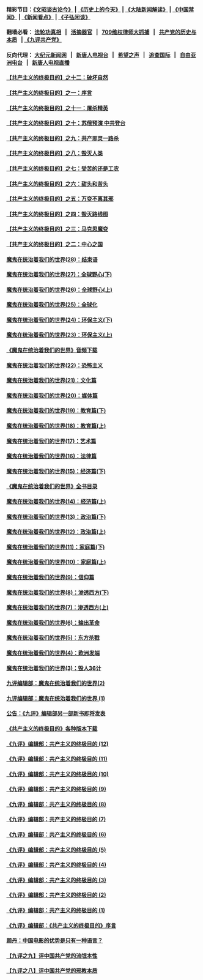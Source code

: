 #### 精彩节目：[《文昭谈古论今》](http://134.209.198.168/wenzhao) | [《历史上的今天》](http://134.209.198.168/today-in-history) | [《大陆新闻解读》](http://134.209.198.168/ntdtv-comedy) | [《中国禁闻》](http://134.209.198.168/ntdtv-news) | [《新闻看点》](http://134.209.198.168/news-insight) | [《子弘闲谈》](http://134.209.198.168/zihongxiantan/) 

  #### 翻墙必看： [法轮功真相](http://134.209.198.168:10000/videos/truth.html) &nbsp;&nbsp;|&nbsp;&nbsp; [活摘器官](http://134.209.198.168:10000/videos/res/Organs/) &nbsp;&nbsp;|&nbsp;&nbsp; [709维权律师大抓捕](http://134.209.198.168:10000/videos/709/) &nbsp;&nbsp;|&nbsp;&nbsp; [共产党的历史与本质](http://134.209.198.168:10000/videos/ccp.html) &nbsp;&nbsp;| [《九评共产党》](http://134.209.198.168:10000/videos/jiuping/) 

#### 反向代理： [大纪元新闻网](http://134.209.198.168:10080/) &nbsp;&nbsp;|&nbsp;&nbsp; [新唐人电视台](http://134.209.198.168:8000/) &nbsp;&nbsp;|&nbsp;&nbsp; [希望之声](http://134.209.198.168:8200/) &nbsp;&nbsp;|&nbsp;&nbsp; [追查国际](http://134.209.198.168:10010/) &nbsp;&nbsp;|&nbsp;&nbsp; [自由亚洲电台](http://134.209.198.168:9800/) &nbsp;&nbsp;|&nbsp;&nbsp; [新唐人电视直播](http://134.209.198.168/) 

#### [【共产主义的终极目的】之十二：破坏自然](../pages/nsc422/n11135214.md?t=03261836) 

#### [【共产主义的终极目的】之一：序言](../pages/nsc422/n11086077.md?t=03261836) 

#### [【共产主义的终极目的】之十一：屠杀精英](../pages/nsc422/n11118442.md?t=03261836) 

#### [【共产主义的终极目的】之十：苏俄预演 中共登台](../pages/nsc422/n11118424.md?t=03261836) 

#### [【共产主义的终极目的】之九：共产邪灵一路杀](../pages/nsc422/n11114139.md?t=03261836) 

#### [【共产主义的终极目的】之八：毁灭人类](../pages/nsc422/n11108503.md?t=03261836) 

#### [【共产主义的终极目的】之七：受苦的还是工农](../pages/nsc422/n11101809.md?t=03261836) 

#### [【共产主义的终极目的】之六：甜头和苦头](../pages/nsc422/n11096971.md?t=03261836) 

#### [【共产主义的终极目的】之五：万变不离其邪](../pages/nsc422/n11091285.md?t=03261836) 

#### [【共产主义的终极目的】之四：毁灭路线图](../pages/nsc422/n11086284.md?t=03261836) 

#### [【共产主义的终极目的】之三：马克思魔变](../pages/nsc422/n11061941.md?t=03261836) 

#### [【共产主义的终极目的】之二：中心之国](../pages/nsc422/n11047728.md?t=03261836) 

#### [魔鬼在统治着我们的世界(28)：结束语](../pages/nsc422/n10936246.md?t=03261836) 

#### [魔鬼在统治着我们的世界(27)：全球野心(下)](../pages/nsc422/n10928319.md?t=03261836) 

#### [魔鬼在统治着我们的世界(26)：全球野心(上)](../pages/nsc422/n10900318.md?t=03261836) 

#### [魔鬼在统治着我们的世界(25)：全球化](../pages/nsc422/n10788205.md?t=03261836) 

#### [魔鬼在统治着我们的世界(24)：环保主义(下)](../pages/nsc422/n10695307.md?t=03261836) 

#### [魔鬼在统治着我们的世界(23)：环保主义(上)](../pages/nsc422/n10688613.md?t=03261836) 

#### [《魔鬼在统治着我们的世界》音频下载](../pages/nsc422/n10635553.md?t=03261836) 

#### [魔鬼在统治着我们的世界(22)：恐怖主义](../pages/nsc422/n10614727.md?t=03261836) 

#### [魔鬼在统治着我们的世界(21)：文化篇](../pages/nsc422/n10597706.md?t=03261836) 

#### [魔鬼在统治着我们的世界(20)：媒体篇](../pages/nsc422/n10586579.md?t=03261836) 

#### [魔鬼在统治着我们的世界(19)：教育篇(下)](../pages/nsc422/n10564808.md?t=03261836) 

#### [魔鬼在统治着我们的世界(18)：教育篇(上)](../pages/nsc422/n10526970.md?t=03261836) 

#### [魔鬼在统治着我们的世界(17)：艺术篇](../pages/nsc422/n10499093.md?t=03261836) 

#### [魔鬼在统治着我们的世界(16)：法律篇](../pages/nsc422/n10485969.md?t=03261836) 

#### [魔鬼在统治着我们的世界(15)：经济篇(下)](../pages/nsc422/n10469975.md?t=03261836) 

#### [《魔鬼在统治着我们的世界》全书目录](../pages/nsc422/n10464261.md?t=03261836) 

#### [魔鬼在统治着我们的世界(14)：经济篇(上)](../pages/nsc422/n10457370.md?t=03261836) 

#### [魔鬼在统治着我们的世界(13)：政治篇(下)](../pages/nsc422/n10448270.md?t=03261836) 

#### [魔鬼在统治着我们的世界(12)：政治篇(上)](../pages/nsc422/n10444576.md?t=03261836) 

#### [魔鬼在统治着我们的世界(11)：家庭篇(下)](../pages/nsc422/n10440961.md?t=03261836) 

#### [魔鬼在统治着我们的世界(10)：家庭篇(上)](../pages/nsc422/n10435448.md?t=03261836) 

#### [魔鬼在统治着我们的世界(9)：信仰篇](../pages/nsc422/n10432159.md?t=03261836) 

#### [魔鬼在统治着我们的世界(8)：渗透西方(下)](../pages/nsc422/n10429603.md?t=03261836) 

#### [魔鬼在统治着我们的世界(7)：渗透西方(上)](../pages/nsc422/n10426013.md?t=03261836) 

#### [魔鬼在统治着我们的世界(6)：输出革命](../pages/nsc422/n10421536.md?t=03261836) 

#### [魔鬼在统治着我们的世界(5)：东方杀戮](../pages/nsc422/n10417707.md?t=03261836) 

#### [魔鬼在统治着我们的世界(4)：欧洲发端](../pages/nsc422/n10414890.md?t=03261836) 

#### [魔鬼在统治着我们的世界(3)：毁人36计](../pages/nsc422/n10411583.md?t=03261836) 

#### [九评编辑部：魔鬼在统治着我们的世界(2)](../pages/nsc422/n10410036.md?t=03261836) 

#### [九评编辑部：魔鬼在统治着我们的世界 (1)](../pages/nsc422/n10406825.md?t=03261836) 

#### [公告：《九评》编辑部另一部新书即将发表](../pages/nsc422/n10405104.md?t=03261836) 

#### [《共产主义的终极目的》各种版本下载](../pages/nsc422/n10022138.md?t=03261836) 

#### [《九评》编辑部：共产主义的终极目的 (12)](../pages/nsc422/n9933272.md?t=03261836) 

#### [《九评》编辑部：共产主义的终极目的 (11)](../pages/nsc422/n9924973.md?t=03261836) 

#### [《九评》编辑部：共产主义的终极目的 (10)](../pages/nsc422/n9920883.md?t=03261836) 

#### [《九评》编辑部：共产主义的终极目的 (9)](../pages/nsc422/n9916363.md?t=03261836) 

#### [《九评》编辑部：共产主义的终极目的 (8)](../pages/nsc422/n9912488.md?t=03261836) 

#### [《九评》编辑部：共产主义的终极目的 (7)](../pages/nsc422/n9901176.md?t=03261836) 

#### [《九评》编辑部：共产主义的终极目的 (6)](../pages/nsc422/n9899359.md?t=03261836) 

#### [《九评》编辑部：共产主义的终极目的 (5)](../pages/nsc422/n9893174.md?t=03261836) 

#### [《九评》编辑部：共产主义的终极目的 (4)](../pages/nsc422/n9891246.md?t=03261836) 

#### [《九评》编辑部：共产主义的终极目的 (3)](../pages/nsc422/n9879879.md?t=03261836) 

#### [《九评》编辑部：共产主义的终极目的 (2)](../pages/nsc422/n9876205.md?t=03261836) 

#### [《九评》编辑部：共产主义的终极目的 (1)](../pages/nsc422/n9865857.md?t=03261836) 

#### [《九评》编辑部：《共产主义的终极目的》序言](../pages/nsc422/n9862666.md?t=03261836) 

#### [颜丹：中国电影的优势是只有一种语言？](../pages/nsc422/n9583062.md?t=03261836) 

#### [【九评之九】评中国共产党的流氓本性](../pages/nsc422/n737542.md?t=03261836) 

#### [【九评之八】评中国共产党的邪教本质](../pages/nsc422/n735942.md?t=03261836) 

